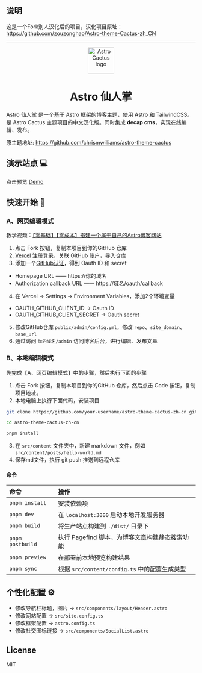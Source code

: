 ## 说明
这是一个Fork别人汉化后的项目，汉化项目原址：
https://github.com/zouzonghao/Astro-theme-Cactus-zh_CN

---

<div align="center">
  <img alt="Astro Cactus logo" src="https://github.com/chrismwilliams/astro-theme-cactus/assets/12715988/85aa0d3c-ef6a-44e2-954d-ef035b4f4315" width="70" />
</div>
<h1 align="center">
  Astro 仙人掌
</h1>

Astro 仙人掌 是一个基于 Astro 框架的博客主题，使用 Astro 和 TailwindCSS。是 Astro Cactus 主题项目的中文汉化版。同时集成 **decap cms**，实现在线编辑、发布。

原主题地址: https://github.com/chrismwilliams/astro-theme-cactus

## 演示站点 💻

点击预览 [Demo](https://demo.343700.xyz/)

## 快速开始 🚀

### A、网页编辑模式

教学视频：[【零基础】【零成本】搭建一个属于自己的Astro博客网站](https://www.bilibili.com/video/BV18eCpYcEAk)

1. 点击 Fork 按钮，复制本项目到你的GitHub 仓库
2. [Vercel](vercel.com) 注册登录，关联 GitHub 账户，导入仓库
3. 添加一个[GitHub认证](https://github.com/settings/applications/new)，得到 Oauth ID 和 secret
  - Homepage URL —— https://你的域名
  - Authorization callback URL —— https://域名/oauth/callback
4. 在 Vercel -> Settings -> Environment Variables，添加2个环境变量
  - OAUTH_GITHUB_CLIENT_ID ->  Oauth ID
  - OAUTH_GITHUB_CLIENT_SECRET ->  Oauth secret
5. 修改GitHub仓库 `public/admin/config.yml`，修改 `repo`、`site_domain`、`base_url`
6. 通过访问 `你的域名/admin` 访问博客后台，进行编辑、发布文章



### B、本地编辑模式

先完成【A、网页编辑模式】中的步骤，然后执行下面的步骤

1. 点击 Fork 按钮，复制本项目到你的GitHub 仓库，然后点击 Code 按钮，复制项目地址。
2. 本地电脑上执行下面代码，安装项目
```bash
git clone https://github.com/your-username/astro-theme-cactus-zh-cn.git

cd astro-theme-cactus-zh-cn

pnpm install
```
3. 在 `src/content` 文件夹中，新建 markdown 文件，例如 `src/content/posts/hello-world.md`
4. 保存md文件，执行 git push 推送到远程仓库

#### 命令

| 命令             | 操作                                                         |
| :--------------- | :------------------------------------------------------------- |
| `pnpm install`   | 安装依赖项                                                   |
| `pnpm dev`       | 在 `localhost:3000` 启动本地开发服务器                       |
| `pnpm build`     | 将生产站点构建到 `./dist/` 目录下                             |
| `pnpm postbuild` | 执行 Pagefind 脚本，为博客文章构建静态搜索功能                |
| `pnpm preview`   | 在部署前本地预览构建结果                                       |
| `pnpm sync`      | 根据 `src/content/config.ts` 中的配置生成类型                 |

## 个性化配置 ⚙

- 修改导航栏标题，图片 -> `src/components/layout/Header.astro`
- 修改网站配置 -> `src/site.config.ts`
- 修改框架配置 -> `astro.config.ts`
- 修改社交图标链接 -> `src/components/SocialList.astro`


## License

MIT
